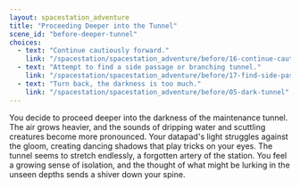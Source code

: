 ```yaml
---
layout: spacestation_adventure
title: "Proceeding Deeper into the Tunnel"
scene_id: "before-deeper-tunnel"
choices:
  - text: "Continue cautiously forward."
    link: "/spacestation/spacestation_adventure/before/16-continue-cautiously"
  - text: "Attempt to find a side passage or branching tunnel."
    link: "/spacestation/spacestation_adventure/before/17-find-side-passage"
  - text: "Turn back, the darkness is too much."
    link: "/spacestation/spacestation_adventure/before/05-dark-tunnel"
---
```


You decide to proceed deeper into the darkness of the maintenance tunnel. The air grows heavier, and the sounds of dripping water and scuttling creatures become more pronounced. Your datapad's light struggles against the gloom, creating dancing shadows that play tricks on your eyes. The tunnel seems to stretch endlessly, a forgotten artery of the station. You feel a growing sense of isolation, and the thought of what might be lurking in the unseen depths sends a shiver down your spine.
